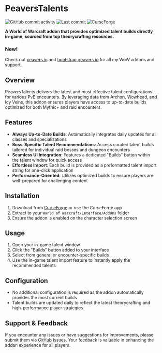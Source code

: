 # PeaversTalents

[![GitHub commit activity](https://img.shields.io/github/commit-activity/m/peavers/PeaversTalents)](https://github.com/peavers/PeaversTalents/commits/master) [![Last commit](https://img.shields.io/github/last-commit/peavers/PeaversTalents)](https://github.com/peavers/PeaversTalents/master) [![CurseForge](https://img.shields.io/curseforge/dt/1184820?label=CurseForge&color=F16436)](https://www.curseforge.com/wow/addons/peaverstalents)

**A World of Warcraft addon that provides optimized talent builds directly in-game, sourced from top theorycrafting resources.**

### New!
Check out [peavers.io](https://peavers.io) and [bootstrap.peavers.io](https://bootstrap.peavers.io) for all my WoW addons and support.

## Overview

PeaversTalents delivers the latest and most effective talent configurations for various PvE encounters. By leveraging data from Archon, Wowhead, and Icy Veins, this addon ensures players have access to up-to-date builds optimized for both Mythic+ and raid encounters.

## Features

- **Always Up-to-Date Builds**: Automatically integrates daily updates for all classes and specializations
- **Boss-Specific Talent Recommendations**: Access curated talent builds tailored for individual raid bosses and dungeon encounters
- **Seamless UI Integration**: Features a dedicated "Builds" button within the talent window for quick access
- **Effortless Import**: Each build is provided as a preformatted talent import string for one-click application
- **Performance-Oriented**: Utilizes optimized builds to ensure players are well-prepared for challenging content

## Installation

1. Download from [CurseForge](https://www.curseforge.com/wow/addons/peaverstalents) or use the CurseForge app
2. Extract to your `World of Warcraft/Interface/AddOns` folder
3. Ensure the addon is enabled on the character selection screen

## Usage

1. Open your in-game talent window
2. Click the "Builds" button added to your interface
3. Select from general or encounter-specific builds
4. Use the in-game talent import feature to instantly apply the recommended talents

## Configuration

- No additional configuration is required as the addon automatically provides the most current builds
- Talent builds are updated daily to reflect the latest theorycrafting and high-performance player strategies

## Support & Feedback

If you encounter any issues or have suggestions for improvements, please submit them via [GitHub Issues](https://github.com/peavers/PeaversTalents/issues). Your feedback is valuable in enhancing the addon experience for all players.
